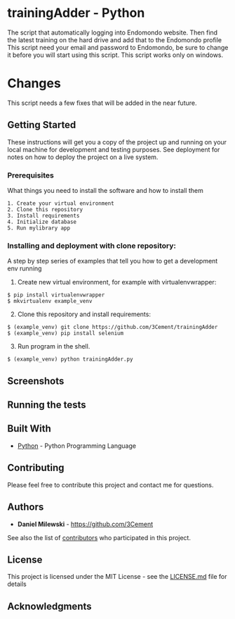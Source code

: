 # trainingAdder - Python

The script that automatically logging into Endomondo website. Then find the latest training on the hard drive and add that to the Endomondo profile
This script need your email and password to Endomondo, be sure to change it before you will start using this script.
This script works only on windows.

# Changes

This script needs a few fixes that will be added in the near future.

## Getting Started

These instructions will get you a copy of the project up and running on your local machine for development and testing purposes. See deployment for notes on how to deploy the project on a live system.

### Prerequisites

What things you need to install the software and how to install them

```
1. Create your virtual environment
2. Clone this repository
3. Install requirements
4. Initialize database
5. Run mylibrary app
```

### Installing and deployment with clone repository:

A step by step series of examples that tell you how to get a development env running

1. Create new virtual environment, for example with virtualenvwrapper:

```
$ pip install virtualenvwrapper
$ mkvirtualenv example_venv
```

2. Clone this repository and install requirements:

```
$ (example_venv) git clone https://github.com/3Cement/trainingAdder
$ (example_venv) pip install selenium
```

3. Run program in the shell.

```
$ (example_venv) python trainingAdder.py
```

## Screenshots

## Running the tests

## Built With

* [Python](https://www.python.org/) - Python Programming Language

## Contributing

Please feel free to contribute this project and contact me for questions.

## Authors

* **Daniel Milewski** - https://github.com/3Cement

See also the list of [contributors](https://github.com/3Cement/KursyWalut-Pyramid/contributors) who participated in this project.

## License

This project is licensed under the MIT License - see the [LICENSE.md](LICENSE.md) file for details

## Acknowledgments
